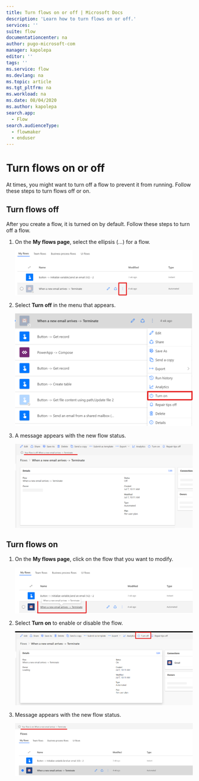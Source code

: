 ```yaml
---
title: Turn flows on or off | Microsoft Docs
description: 'Learn how to turn flows on or off.'
services: ''
suite: flow
documentationcenter: na
author: pugo-microsoft-com
manager: kapolepa
editor: ''
tags: ''
ms.service: flow
ms.devlang: na
ms.topic: article
ms.tgt_pltfrm: na
ms.workload: na
ms.date: 08/04/2020
ms.author: kapolepa
search.app:
  - Flow
search.audienceType:
  - flowmaker
  - enduser
---
```


# Turn flows on or off

At times, you might want to turn off a flow to prevent it from running. Follow these steps to turn flows off or on.

## Turn flows off

After you create a flow, it is turned on by default. Follow these steps to turn off a flow.

1. On the **My flows page**,  select the ellipsis (...) for a flow.

    ![Power Automate ellipsis](./media/disable-flow/flows-collapsed-menu.png)
1. Select **Turn off** in the menu that appears.

    ![Flow ellipsis menu expanded](./media/disable-flow/ellipsis-menu-expanded.png)
1. A message appears with the new flow status.

    ![New flow status after being disabled on flow details page](./media/disable-flow/flow-details-page-new-status.png)


## Turn flows on

1. On the **My flows page**, click on the flow that you want to modify.

    ![Selecting a flow](./media/disable-flow/select-flow-name.png)
1. Select **Turn on** to enable or disable the flow.

    ![Flow details page](./media/disable-flow/flow-details-page.png)
1. Message appears with the new flow status.

    ![New flow status after being disabled](./media/disable-flow/flow-new-status.png)

